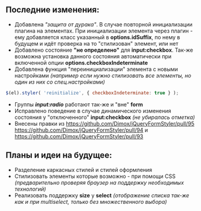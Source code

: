 ## Последние изменения:
* Добавлена *"защита от дурака"*. В случае повторной инициализации плагина на элементах. При инициализации элемента через плагин - ему добавляется класс указанный в **options.idSuffix**, по нему в будущем и идёт проверка на то "стилизован" элемент, или нет
* Добавлено состояние **"не определено"** для **input:checkbox**. Так-же возможна установка данного состояния автоматически при включенной опции **options.checkboxIndeterminate**
* Добавлена функция "переинициализации" элемента с новыми настройками *(например если нужно стилизовать все элементы, но один из них со спец.настройками)*
```javascript
$(el).styler( 'reinitialize', { checkboxIndeterminate: true } );
```
* Группы ***input:radio*** работают так-же и "вне" **form**
* Исправлено поведение в случае динамического изменения состояния у "отключенного" **input:checkbox** *(не убиралась отметка)*
* Внесены правки из https://github.com/Dimox/jQueryFormStyler/pull/95 https://github.com/Dimox/jQueryFormStyler/pull/94 и https://github.com/Dimox/jQueryFormStyler/pull/93

## Планы и идеи на будущее:
* Разделение каркасных стилей и стилей оформления
* Стилизовать элементы которые возможно - при помощи CSS *(предварительно проверяя браузер на поддержку необходимых технологий)*
* Реализовать поддержку **size** у **select** *(отображение списка так-же как и при multiselect, только без множественного выбора)*